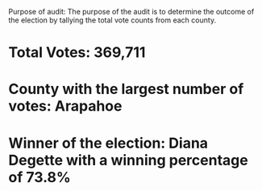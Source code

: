 Purpose of audit: The purpose of the audit is to determine the outcome of the election by tallying the total vote counts from each county.

  # Total Votes: 369,711
  # County with the largest number of votes: Arapahoe
  # Winner of the election: Diana Degette with a winning percentage of 73.8%
  
